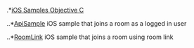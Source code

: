 

.*[iOS Samples Objective C](https://github.com/dineshsinha/VidyoWorksSamples/tree/master/iOS)

..*[ApiSample](https://github.com/dineshsinha/VidyoWorksSamples/tree/master/iOS/ApiSample)
	iOS sample that joins a room as a logged in user

..*[RoomLink](https://github.com/dineshsinha/VidyoWorksSamples/tree/master/iOS/RoomLink)
	iOS sample that joins a room using room link
